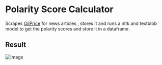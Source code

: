 <h1>Polarity Score Calculator</h1>

<p>Scrapes <a href=oilprice.com>OilPrice</a> for news articles , stores it and runs a nltk and textblob model to get the polarity scores and store it in a dataframe.</p>


<h2>Result</h2>

![image](https://user-images.githubusercontent.com/53135035/121125555-60112600-c844-11eb-9d0f-4ee2ab4d2cd2.png)
